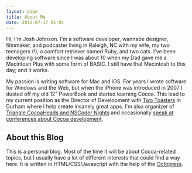 ```yaml
--- 
layout: page 
title: About Me
date: 2012-07-17 01:04 
---
```


Hi, I'm Josh Johnson. I'm a software developer, wannabe designer, filmmaker, and podcaster living in
Raleigh, NC with my wife, my two teenagers (!), a comfort retriever named Ruby, and two cats. I've
been developing software since I was about 10 when my Dad gave me a Macintosh Plus with some form of
BASIC. I still have that Macintosh to this day; and it works.

My passion is writing software for Mac and iOS. For years I wrote software for Windows and the Web,
but when the iPhone was introduced in 2007 I dusted off my old 12" PowerBook and started learning
Cocoa. This lead to my current position as the Director of Development with [Two
Toasters](http://twotoasters.com/) in Durham where I help create insanely great apps. I'm also
organizer of [Triangle CocoaHeads and NSCoder Nights](http://trianglecocoa.com/) and occasionally
[speak at conferences about Cocoa development](https://speakerdeck.com/jnjosh).

## About this Blog

This is a personal blog. Most of the time it will be about Cocoa-related topics, but I usually have
a lot of different interests that could find a way here. It is written in HTML/CSS/Javascript with
the help of the [Octopress](http://octopress.org).

